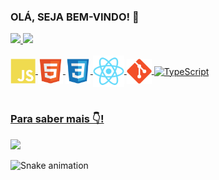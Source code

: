 ### OLÁ, SEJA BEM-VINDO! 👋

<div>
   <a href="https://github.com/vitorlopes523">
   <img height="180em" src="https://github-readme-stats.vercel.app/api?username=vitorlopes523&show_icons=true&theme=tokyonight&include_all_commits=true&count_private=true"/>
   <img height="180em" src="https://github-readme-stats.vercel.app/api/top-langs/?username=vitorlopes523&layout=compact&langs_count=6&theme=tokyonight"/>

</div>
<div style="display: inline_block"><br>
  <img align="center" alt="Js" height="40" width="40" src="https://raw.githubusercontent.com/devicons/devicon/master/icons/javascript/javascript-plain.svg">
  <img align="center" alt="HTML" height="40" width="40" src="https://raw.githubusercontent.com/devicons/devicon/master/icons/html5/html5-original.svg">
  <img align="center" alt="CSS" height="40" width="40" src="https://raw.githubusercontent.com/devicons/devicon/master/icons/css3/css3-original.svg">
  <img align="center" alt="React" height="50" width="50" src="https://raw.githubusercontent.com/devicons/devicon/master/icons/react/react-original.svg">
  <img align="center" alt="GIT" height="40" width="40" src="https://raw.githubusercontent.com/devicons/devicon/master/icons/git/git-original.svg">
  <img align="center" alt="TypeScript" height="40" width="40" src="https://cdn.iconscout.com/icon/free/png-256/typescript-1174965.png">
</div>
 
 <br>
 
  ### Para saber mais 👇!
 
<div> 
  <a href="https://www.linkedin.com/in/vitor-lopes-de-matos-657261230/" target="_blank"><img src="https://img.shields.io/badge/-LinkedIn-%230077B5?style=for-the-badge&logo=linkedin&logoColor=white" target="_blank"></a>
 
  ![Snake animation](https://github.com/vitorlopes523/vitorlopes523/blob/output/github-contribution-grid-snake.svg)

</div>

